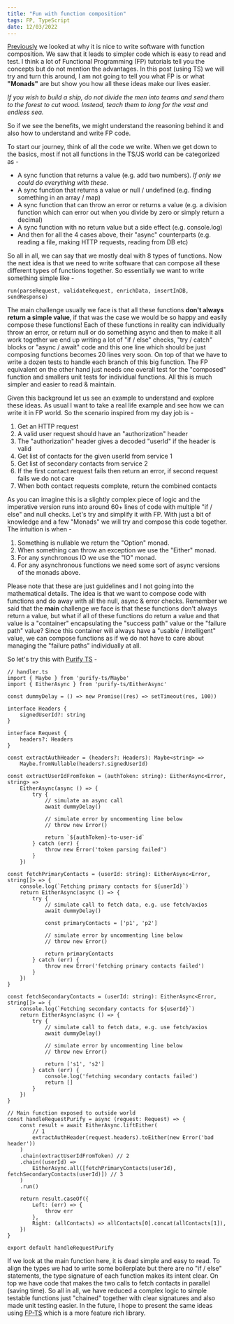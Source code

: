 ```yaml
---
title: "Fun with function composition"
tags: FP, TypeScript
date: 12/03/2022
---
```


[Previously](https://rockyj.in/2021/04/03/go-with-functions.html) we looked at why it is nice to write software with function composition. We saw that it leads to simpler code which is easy to read and test. I think a lot of Functional Programming (FP) tutorials tell you the concepts but do not mention the advantages. In this post (using TS) we will try and turn this around, I am not going to tell you what FP is or what **"Monads"** are but show you how all these ideas make our lives easier.

_If you wish to build a ship, do not divide the men into teams and send them to the forest to cut wood. Instead, teach them to long for the vast and endless sea._

So if we see the benefits, we might understand the reasoning behind it and also how to understand and write FP code.

To start our journey, think of all the code we write. When we get down to the basics, most if not all functions in the TS/JS world can be categorized as -

- A sync function that returns a value (e.g. add two numbers). _If only we could do everything with these._
- A sync function that returns a value or null / undefined (e.g. finding something in an array / map)
- A sync function that can throw an error or returns a value (e.g. a division function which can error out when you divide by zero or simply return a decimal)
- A sync function with no return value but a side effect (e.g. console.log)
- And then for all the 4 cases above, their "async" counterparts (e.g. reading a file, making HTTP requests, reading from DB etc)

So all in all, we can say that we mostly deal with 8 types of functions. Now the next idea is that we need to write software that can compose all these different types of functions together. So essentially we want to write something simple like -

    run(parseRequest, validateRequest, enrichData, insertInDB, sendResponse)

The main challenge usually we face is that all these functions **don't always return a simple value**, if that was the case we would be so happy and easily compose these functions! Each of these functions in reality can individually throw an error, or return null or do something async and then to make it all work together we end up writing a lot of "if / else" checks, "try / catch" blocks or "async / await" code and this one line which should be just composing functions becomes 20 lines very soon. On top of that we have to write a dozen tests to handle each branch of this big function. The FP equivalent on the other hand just needs one overall test for the "composed" function and smallers unit tests for individual functions. All this is much simpler and easier to read & maintain.

Given this background let us see an example to understand and explore these ideas. As usual I want to take a real life example and see how we can write it in FP world. So the scenario inspired from my day job is -

1. Get an HTTP request
2. A valid user request should have an "authorization" header
3. The "authorization" header gives a decoded "userId" if the header is valid
4. Get list of contacts for the given userId from service 1
5. Get list of secondary contacts from service 2
6. If the first contact request fails then return an error, if second request fails we do not care
7. When both contact requests complete, return the combined contacts

As you can imagine this is a slightly complex piece of logic and the imperative version runs into around 60+ lines of code with multiple "if / else" and null checks. Let's try and simplify it with FP. With just a bit of knowledge and a few "Monads" we will try and compose this code together. The intuition is when -

1. Something is nullable we return the "Option" monad.
2. When something can throw an exception we use the "Either" monad.
3. For any synchronous IO we use the "IO" monad.
4. For any asynchronous functions we need some sort of async versions of the monads above.

Please note that these are just guidelines and I not going into the mathematical details. The idea is that we want to compose code with functions and do away with all the null, async & error checks. Remember we said that the **main** challenge we face is that these functions don't always return a value, but what if all of these functions do return a value and that value is a "container" encapsulating the "success path" value or the "failure path" value? Since this container will always have a "usable / intelligent" value, we can compose functions as if we do not have to care about managing the "failure paths" individually at all.

So let's try this with [Purify TS](https://gigobyte.github.io/purify/) -

    // handler.ts
    import { Maybe } from 'purify-ts/Maybe'
    import { EitherAsync } from 'purify-ts/EitherAsync'

    const dummyDelay = () => new Promise((res) => setTimeout(res, 100))

    interface Headers {
        signedUserId?: string
    }

    interface Request {
        headers?: Headers
    }

    const extractAuthHeader = (headers?: Headers): Maybe<string> =>
        Maybe.fromNullable(headers?.signedUserId)

    const extractUserIdFromToken = (authToken: string): EitherAsync<Error, string> =>
        EitherAsync(async () => {
            try {
                // simulate an async call
                await dummyDelay()

                // simulate error by uncommenting line below
                // throw new Error()

                return `${authToken}-to-user-id`
            } catch (err) {
                throw new Error('token parsing failed')
            }
        })

    const fetchPrimaryContacts = (userId: string): EitherAsync<Error, string[]> => {
        console.log(`Fetching primary contacts for ${userId}`)
        return EitherAsync(async () => {
            try {
                // simulate call to fetch data, e.g. use fetch/axios
                await dummyDelay()

                const primaryContacts = ['p1', 'p2']

                // simulate error by uncommenting line below
                // throw new Error()

                return primaryContacts
            } catch (err) {
                throw new Error('fetching primary contacts failed')
            }
        })
    }

    const fetchSecondaryContacts = (userId: string): EitherAsync<Error, string[]> => {
        console.log(`Fetching secondary contacts for ${userId}`)
        return EitherAsync(async () => {
            try {
                // simulate call to fetch data, e.g. use fetch/axios
                await dummyDelay()

                // simulate error by uncommenting line below
                // throw new Error()

                return ['s1', 's2']
            } catch (err) {
                console.log('fetching secondary contacts failed')
                return []
            }
        })
    }

    // Main function exposed to outside world
    const handleRequestPurify = async (request: Request) => {
        const result = await EitherAsync.liftEither(
            // 1
            extractAuthHeader(request.headers).toEither(new Error('bad header'))
        )
        .chain(extractUserIdFromToken) // 2
        .chain((userId) =>
            EitherAsync.all([fetchPrimaryContacts(userId), fetchSecondaryContacts(userId)]) // 3
        )
        .run()

        return result.caseOf({
            Left: (err) => {
                throw err
            },
            Right: (allContacts) => allContacts[0].concat(allContacts[1]),
        })
    }

    export default handleRequestPurify

If we look at the main function here, it is dead simple and easy to read. To align the types we had to write some boilerplate but there are no "if / else" statements, the type signature of each function makes its intent clear. On top we have code that makes the two calls to fetch contacts in parallel (saving time). So all in all, we have reduced a complex logic to simple testable functions just "chained" together with clear signatures and also made unit testing easier. In the future, I hope to present the same ideas using [FP-TS](https://gcanti.github.io/fp-ts/) which is a more feature rich library.
